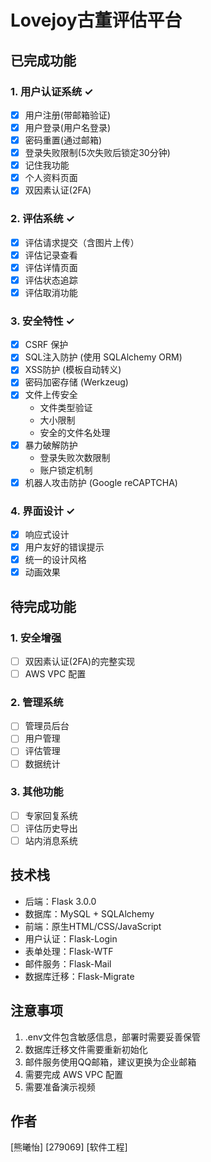 # Lovejoy古董评估平台

## 已完成功能

### 1. 用户认证系统 ✓
- [x] 用户注册(带邮箱验证)
- [x] 用户登录(用户名登录)
- [x] 密码重置(通过邮箱)
- [x] 登录失败限制(5次失败后锁定30分钟)
- [x] 记住我功能
- [x] 个人资料页面
- [x] 双因素认证(2FA)

### 2. 评估系统 ✓
- [x] 评估请求提交（含图片上传）
- [x] 评估记录查看
- [x] 评估详情页面
- [x] 评估状态追踪
- [x] 评估取消功能

### 3. 安全特性 ✓
- [x] CSRF 保护
- [x] SQL注入防护 (使用 SQLAlchemy ORM)
- [x] XSS防护 (模板自动转义)
- [x] 密码加密存储 (Werkzeug)
- [x] 文件上传安全
  - 文件类型验证
  - 大小限制
  - 安全的文件名处理
- [x] 暴力破解防护
  - 登录失败次数限制
  - 账户锁定机制
- [x] 机器人攻击防护 (Google reCAPTCHA)

### 4. 界面设计 ✓
- [x] 响应式设计
- [x] 用户友好的错误提示
- [x] 统一的设计风格
- [x] 动画效果

## 待完成功能

### 1. 安全增强
- [ ] 双因素认证(2FA)的完整实现
- [ ] AWS VPC 配置

### 2. 管理系统
- [ ] 管理员后台
- [ ] 用户管理
- [ ] 评估管理
- [ ] 数据统计

### 3. 其他功能
- [ ] 专家回复系统
- [ ] 评估历史导出
- [ ] 站内消息系统

## 技术栈
- 后端：Flask 3.0.0
- 数据库：MySQL + SQLAlchemy
- 前端：原生HTML/CSS/JavaScript
- 用户认证：Flask-Login
- 表单处理：Flask-WTF
- 邮件服务：Flask-Mail
- 数据库迁移：Flask-Migrate

## 注意事项
1. .env文件包含敏感信息，部署时需要妥善保管
2. 数据库迁移文件需要重新初始化
3. 邮件服务使用QQ邮箱，建议更换为企业邮箱
4. 需要完成 AWS VPC 配置
5. 需要准备演示视频

## 作者
[熊曦怡]
[279069]
[软件工程]
